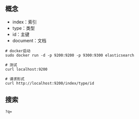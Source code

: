 ## 概念

- index：索引
- type：类型
- id：主键
- document：文档

```shell
# docker启动
sudo docker run -d -p 9200:9200 -p 9300:9300 elasticsearch

# 测试
curl localhost:9200

# 请求形式
curl http://localhost:9200/index/type/id
```
## 搜索

```
?q=
```